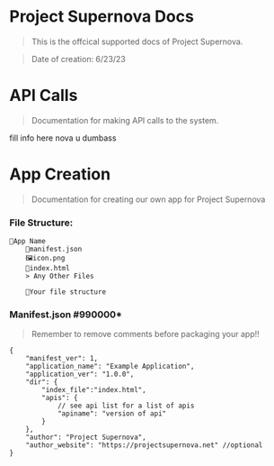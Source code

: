 # Project Supernova Docs

> This is the offcical supported docs of Project Supernova. 

> Date of creation: 6/23/23

# API Calls
> Documentation for making API calls to the system.

fill info here nova u dumbass

# App Creation 
> Documentation for creating our own app for Project Supernova

### File Structure:

    📂App Name
        📄manifest.json
        🖼️icon.png
        📄index.html
        > Any Other Files
    
        📂Your file structure

### Manifest.json #990000*
> Remember to remove comments before packaging your app!!

    {
        "manifest_ver": 1,
        "application_name": "Example Application",
        "application_ver": "1.0.0",
        "dir": {
            "index_file":"index.html",
            "apis": {
                // see api list for a list of apis
                "apiname": "version of api"
            }
        },
        "author": "Project Supernova",
        "author_website": "https://projectsupernova.net" //optional
    }  
    
